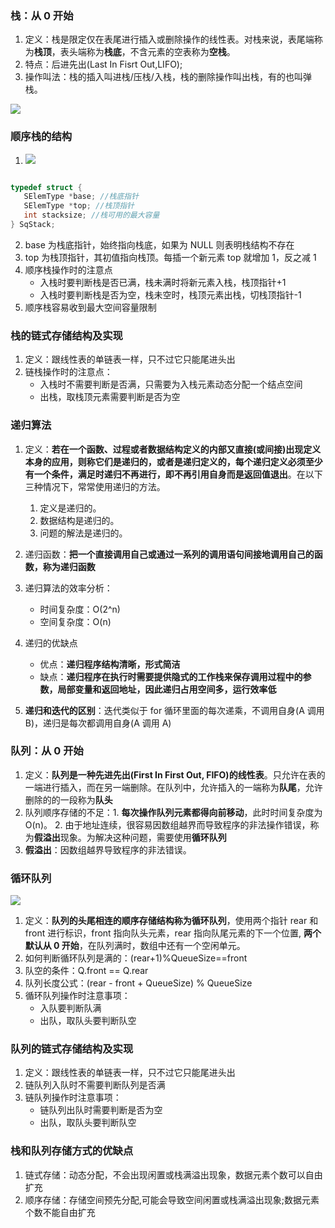 ### 栈：从 0 开始

1. 定义：栈是限定仅在表尾进行插入或删除操作的线性表。对栈来说，表尾端称为**栈顶**，表头端称为**栈底**，不含元素的空表称为**空栈**。
2. 特点：后进先出(Last In Fisrt Out,LIFO);
3. 操作叫法：栈的插入叫进栈/压栈/入栈，栈的删除操作叫出栈，有的也叫弹栈。

![](https://blog-1300014307.cos.ap-guangzhou.myqcloud.com/202312281626113.png)

### 顺序栈的结构

1.  ![](https://blog-1300014307.cos.ap-guangzhou.myqcloud.com/202402051949441.png)

```C

typedef struct {
   SElemType *base; //栈底指针
   SElemType *top; //栈顶指针
   int stacksize; //栈可用的最大容量
} SqStack;

```

2. base 为栈底指针，始终指向栈底，如果为 NULL 则表明栈结构不存在
3. top 为栈顶指针，其初值指向栈顶。每插一个新元素 top 就增加 1，反之减 1
4. 顺序栈操作时的注意点
   - 入栈时要判断栈是否已满，栈未满时将新元素入栈，栈顶指针+1
   - 入栈时要判断栈是否为空，栈未空时，栈顶元素出栈，切栈顶指针-1
5. 顺序栈容易收到最大空间容量限制

### 栈的链式存储结构及实现

1. 定义：跟线性表的单链表一样，只不过它只能尾进头出
2. 链栈操作时的注意点：
   - 入栈时不需要判断是否满，只需要为入栈元素动态分配一个结点空间
   - 出栈，取栈顶元素需要判断是否为空

### 递归算法

1. 定义：**若在一个函数、过程或者数据结构定义的内部又直接(或间接)出现定义本身的应用，则称它们是递归的，或者是递归定义的，每个递归定义必须至少有一个条件，满足时递归不再进行，即不再引用自身而是返回值退出**。在以下三种情况下，常常使用递归的方法。

   1. 定义是递归的。
   2. 数据结构是递归的。
   3. 问题的解法是递归的。

2. 递归函数：**把一个直接调用自己或通过一系列的调用语句间接地调用自己的函数，称为递归函数**
3. 递归算法的效率分析：
   - 时间复杂度：O(2^n)
   - 空间复杂度：O(n)
4. 递归的优缺点
   - 优点：**递归程序结构清晰，形式简洁**
   - 缺点：**递归程序在执行时需要提供隐式的工作栈来保存调用过程中的参数，局部变量和返回地址，因此递归占用空间多，运行效率低**
5. **递归和迭代的区别**：迭代类似于 for 循环里面的每次递乘，不调用自身(A 调用 B)，递归是每次都调用自身(A 调用 A)

### 队列：从 0 开始

1. 定义：**队列是一种先进先出(First In First Out, FIFO)的线性表**。只允许在表的一端进行插入，而在另一端删除。在队列中，允许插入的一端称为**队尾**，允许删除的的一段称为**队头**
2. 队列顺序存储的不足：1. **每次操作队列元素都得向前移动**，此时时间复杂度为 O(n)。 2. 由于地址连续，很容易因数组越界而导致程序的非法操作错误，称为**假溢出**现象。为解决这种问题，需要使用**循环队列**
3. **假溢出**：因数组越界导致程序的非法错误。

### 循环队列

![](https://blog-1300014307.cos.ap-guangzhou.myqcloud.com/202312281649712.png)

1. 定义：**队列的头尾相连的顺序存储结构称为循环队列**，使用两个指针 rear 和 front 进行标识，front 指向队头元素，rear 指向队尾元素的下一个位置, **两个默认从 0 开始**，在队列满时，数组中还有一个空闲单元。
2. 如何判断循环队列是满的：(rear+1)%QueueSize==front
3. 队空的条件：Q.front == Q.rear
4. 队列长度公式：(rear - front + QueueSize) % QueueSize
5. 循环队列操作时注意事项：
   - 入队要判断队满
   - 出队，取队头要判断队空

### 队列的链式存储结构及实现

1. 定义：跟线性表的单链表一样，只不过它只能尾进头出
2. 链队列入队时不需要判断队列是否满
3. 链队列操作时注意事项：
   - 链队列出队时需要判断是否为空
   - 出队，取队头要判断队空

### 栈和队列存储方式的优缺点

1. 链式存储：动态分配，不会出现闲置或栈满溢出现象，数据元素个数可以自由扩充
2. 顺序存储：存储空间预先分配,可能会导致空间闲置或栈满溢出现象;数据元素个数不能自由扩充
